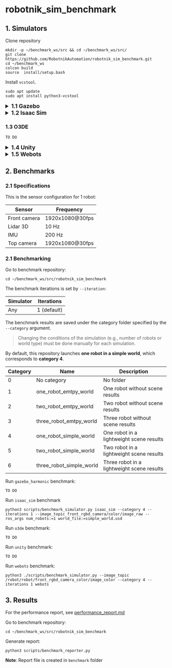 # robotnik_sim_benchmark

## 1. Simulators

Clone repository

```
mkdir -p ~/benchmark_ws/src && cd ~/benchmark_ws/src/
git clone https://github.com/RobotnikAutomation/robotnik_sim_benchmark.git
cd ~/benchmark_ws
colcon build
source  install/setup.bash
```

Install `vcstool`.
```
sudo apt update
sudo apt install python3-vcstool
```

<details>
<summary style="font-size:1.25em; font-weight:bold;">1.1 Gazebo</summary>

Install Gazebo Harmonic with ROS 2 Humble:

1. Setup sources and keys.
```
sudo apt update
sudo apt-get install curl lsb-release gnupg
sudo curl https://packages.osrfoundation.org/gazebo.gpg --output /usr/share/keyrings/pkgs-osrf-archive-keyring.gpg
echo "deb [arch=$(dpkg --print-architecture) signed-by=/usr/share/keyrings/pkgs-osrf-archive-keyring.gpg] http://packages.osrfoundation.org/gazebo/ubuntu-stable $(lsb_release -cs) main" | sudo tee /etc/apt/sources.list.d/gazebo-stable.list > /dev/null
```

2. Install Gazebo Harmonic.
```
sudo apt-get update
sudo apt-get install gz-harmonic
```

3. Install ROS 2 connectors for Gazebo Harmonic.

> **WARNING**: The package `ros-humble-ros-gzharmonic` conflicts with `ros-humble-ros-gz*`. Remove those packages before installing.
```
sudo apt-get update
sudo apt-get remove ros-humble-ros-gz*
sudo apt-get autoremove
sudo apt-get install ros-humble-ros-gzharmonic
```

Set up workspace and install dependencies:

1. Download required repositories:
```
mkdir -p ~/robotnik_benchmark_gazebo_ws/src
cd ~/robotnik_benchmark_gazebo_ws/src
vcs import --input https://raw.githubusercontent.com/RobotnikAutomation/robotnik_simulation/refs/heads/jazzy-devel/robotnik_simulation.humble.repos
```

2. Install closed-source packages:
```
source /opt/ros/humble/setup.bash
export GZ_VERSION=harmonic
cd ~/robotnik_benchmark_gazebo_ws/src/robotnik/robotnik_simulation/debs/
sudo apt-get install ./ros-${ROS_DISTRO}-*.deb
```

3. Install missing dependencies:
```
source /opt/ros/humble/setup.bash
export GZ_VERSION=harmonic
cd ~/robotnik_benchmark_gazebo_ws
rosdep update --rosdistro humble
rosdep install --from-paths src --ignore-src -r -y --skip-keys="gz-plugin2 gz-sim8"
```

4. Build workspace:
```
source /opt/ros/humble/setup.bash
export GZ_VERSION=harmonic
cd ~/robotnik_benchmark_gazebo_ws
colcon build --symlink-install
```

Run Gazebo Harmonic simulation:

1. Spawn world:
```
source ~/robotnik_benchmark_gazebo_ws/install/setup.bash
ros2 launch robotnik_gazebo_ignition spawn_world.launch.py
```

2. Spawn a robot instance (e.g., `robot_a`):
```
ros2 launch robotnik_gazebo_ignition spawn_robot.launch.py robot_id:=robot_a robot:=rbwatcher
```

</details>


<details>
<summary style="font-size:1.25em; font-weight:bold;">1.2 Isaac Sim</summary>

Requirements: `isaac_sim.sh` located in `$HOME/isaac_sim`
```
ros2 launch isaac_sim isaac_sim_complete.launch.py num_robots:=1 world_file:=simple_world.usd run_rviz:=false
```

</details>

### 1.3 O3DE

```
TO DO
```

<details>
<summary style="font-size:1.25em; font-weight:bold;">1.4 Unity</summary>

Install and run the Unity simulation with ROS 2 Humble (also tested on ROS 2 Jazzy):

## 1. Prerequisites

- ROS 2 Humble installed and sourced. *(Also works on Humble or Jazzy.)*
- ROS–Unity bridge: [ROS-TCP-Endpoint](https://github.com/Unity-Technologies/ROS-TCP-Endpoint). Add to your workspace:
  ```bash
  cd ~/workspace/src
  git clone https://github.com/Unity-Technologies/ROS-TCP-Endpoint.git
  ```
- The Unity simulation archive placed at:
  `unity_sim/worlds/unity_simulation.tar.gz`
  *(The launch auto-extracts it on first run.)*

## 2. Recommended: Run with Launch File

This launch:
- Starts **ROS-TCP-Endpoint** listening on **0.0.0.0**.
- Starts **RViz2** with **use_sim_time:=true** and config `rviz/robot.rviz`.
- Runs the bootstrap script `utils/load_usd_and_run.py` which **extracts** the tar (if needed) and starts the Unity binary.
- Optionally **spawns N robots** via `/robot[/_N]/on` services.

Run:
```bash
# 1 robot (default)
ros2 launch unity_sim unity_complete.launch.py

# 1 robot in simple_world
ros2 launch unity_sim unity_complete.launch.py world:=simple_world

# 3 robots and RViz on
ros2 launch unity_sim unity_complete.launch.py robot_count:=3 run_rviz:=true

# 2 robots, no RViz, in simple_world
ros2 launch unity_sim unity_complete.launch.py robot_count:=2 run_rviz:=false world:=simple_world

```

**Arguments**
- `robot_count` (int, 1..5, default: 1) — spawns `robot`, `robot_2`, … `robot_5`.
- `run_rviz` (bool, default: true) — toggles RViz2.
- `world` (string, default: `empty_world`) — choose the world to load. Available worlds:
  - `empty_world` — empty plane.
  - `simple_world` — simple scene with some objects.

> If the launch prints an error like
> `Archive not found: .../unity_sim/worlds/unity_simulation.tar.gz`,
> make sure the archive exists at that exact path (or the extracted binary is already present somewhere under `unity_sim/worlds/`).

## 3. (Optional) Manual Download/Update of the Archive

If you need to refresh the Unity build:

**A) Using `gdown`**
```bash
pip install gdown
gdown https://drive.google.com/uc?id=1NDRtJ9zw5TGTveNKsOdgXoxGDFOHcktZ
mv unity_simulation.tar.gz unity_sim/worlds/
```

**B) Using a web browser**
- Open: [Unity Simulation Binary](https://drive.google.com/file/d/1NDRtJ9zw5TGTveNKsOdgXoxGDFOHcktZ/view?usp=drive_link)
- Download `unity_simulation.tar.gz` and place it in `unity_sim/worlds/`.

## 4. (Optional) Manual Run Without Launch

1) Extract and run the Unity simulation:
```bash
cd unity_sim/worlds
tar -xvzf unity_simulation.tar.gz
chmod +x UnitySimulation.x86_64  # or your binary name (e.g., PI_simulation_Unity_Robotnik.x86_64)
./UnitySimulation.x86_64         # replace with your actual filename if different
```

2) Start the ROS–Unity bridge on 0.0.0.0:
```bash
ros2 run ros_tcp_endpoint default_server_endpoint --ros-args -p ROS_IP:=0.0.0.0
```

## 5. Notes

- **RViz time**: RViz launches with `use_sim_time:=true` because the simulator publishes `/clock`.
- **Keyboard shortcuts in the simulator**:
  - `F1`: show performance stats.
  - `F2`: respawn/destroy robots.
  - Navigation: arrow keys to move, mouse wheel to zoom; to follow a robot, pick it from the bottom-right dropdown.
- **Robot services** (provided by the simulation):
  - Spawn: `robot_{id}/on`   (e.g., `/robot/on`, `/robot_2/on`, …)
  - Delete: `robot_{id}/off` (e.g., `/robot/off`, `/robot_2/off`, …)

</details>

<details>
<summary style="font-size:1.25em; font-weight:bold;">1.5 Webots</summary>

1. Download required repositories:
```
mkdir -p ~/robotnik_benchmark_webots_ws/src
cd ~/robotnik_benchmark_webots_ws/src
git clone https://github.com/RobotnikAutomation/robotnik_webots.git
git clone https://github.com/RobotnikAutomation/robotnik_common.git
```
2. Install missing dependencies:
Follow the guide to install webots from via apt: https://cyberbotics.com/doc/guide/installation-procedure#installation-on-linux
```
sudo apt-get install ros-humble-webots-ros2
cd ~/robotnik_benchmark_webots_ws
rosdep update --rosdistro humble
rosdep install --from-paths src --ignore-src -r -y 
```

3. Build workspace:
```
source /opt/ros/humble/setup.bash
cd ~/robotnik_benchmark_webots_ws
colcon build --symlink-install
```

Run Webots simulation:

1. Spawn world:
```
source ~/robotnik_benchmark_webots_ws/install/setup.bash
ros2 launch robotnik_webots spawn_world.launch.py
```

2. Spawn a robot instance (e.g., `robot_a`):
```
ros2 launch robotnik_webots spawn_robot.launch.py robot_id:=robot_a robot:=rbwatcher
```
</details>


## 2. Benchmarks

### 2.1 Specifications

This is the sensor configuration for 1 robot:

| Sensor        | Frequency |
|---------------|------------|
| Front camera  | 1920x1080@30fps |
| Lidar 3D      | 10 Hz      | 
| IMU           | 200 Hz     |
| Top camera    | 1920x1080@30fps     |


### 2.1 Benchmarking

Go to benchmark repository:

```
cd ~/benchmark_ws/src/robotnik_sim_benchmark
```

The benchmark iterations is set by `--iteration`: 

| Simulator        | Iterations |
|---------------|------------|
| Any  |   1 (default)     |



The benchmark results are saved under the category folder specified by the `--category` argument.  

> Changing the conditions of the simulation (e.g., number of robots or world type) must be done manually for each simulation.

By default, this repository launches **one robot in a simple world**, which corresponds to **category 4**.

| Category  | Name                            | Description 
|----|------| --------------------------------| 
| 0  |         No category                    | No folder
| 1  |         one_robot_emtpy_world    | One robot without scene results
| 2  |         two_robot_emtpy_world    | Two robot without scene results
| 3  |         three_robot_emtpy_world  | Three robot without scene results
| 4  |         one_robot_simple_world   | One robot in a lightweight scene results
| 5  |         two_robot_simple_world   | Two robot in a lightweight scene results
| 6  |         three_robot_simple_world | Three robot in a lightweight scene results

Run `gazebo_harmonic` benchmark:

```
TO DO
```

Run `isaac_sim` benchmark 

```
python3 scripts/benchmark_simulator.py isaac_sim --category 4 --iterations 1 --image_topic front_rgbd_camera/color/image_raw --ros_args num_robots:=1 world_file:=simple_world.usd
```

Run `o3de` benchmark:

```
TO DO
```

Run `unity` benchmark:

```
TO DO
```

Run `webots` benchmark:

```
python3 ./scripts/benchmark_simulator.py --image_topic /robot/robot/front_rgbd_camera_color/image_color --category 4 --iterations 1 webots
```

## 3. Results

For the performance report, see [performance_report.md](benchmarks/performance_report.md)

Go to benchmark repository:

```
cd ~/benchmark_ws/src/robotnik_sim_benchmark
```

Generate report:

```
python3 scripts/benchmark_reporter.py
```

**Note**: Report file is created in `benchmark` folder